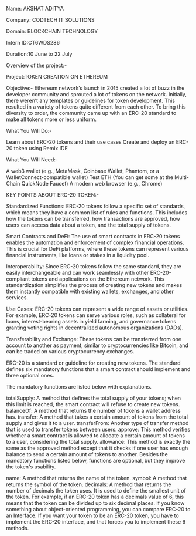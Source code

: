 Name: AKSHAT ADITYA

Company: CODTECH IT SOLUTIONS

Domain: BLOCKCHAIN TECHNOLOGY

Intern ID:CT6WDS286

Duration:10 June to 22 July

Overview of the project:-

Project:TOKEN CREATION ON ETHEREUM

Objective:-
Ethereum network’s launch in 2015 created a lot of buzz in the developer community and sprouted a lot of tokens on the network. Initially, there weren’t any templates or guidelines for token development. This resulted in a variety of tokens quite different from each other. To bring this diversity to order, the community came up with an ERC-20 standard to make all tokens more or less uniform.

What You Will Do:-

Learn about ERC-20 tokens and their use cases
Create and deploy an ERC-20 token using Remix.IDE


What You Will Need:-

A web3 wallet (e.g., MetaMask, Coinbase Wallet, Phantom, or a WalletConnect-compatible wallet)
Test ETH (You can get some at the Multi-Chain QuickNode Faucet)
A modern web browser (e.g., Chrome)



KEY POINTS ABOUT ERC-20 TOKEN:-

Standardized Functions: ERC-20 tokens follow a specific set of standards, which means they have a common list of rules and functions. This includes how the tokens can be transferred, how transactions are approved, how users can access data about a token, and the total supply of tokens.

Smart Contracts and DeFi: The use of smart contracts in ERC-20 tokens enables the automation and enforcement of complex financial operations. This is crucial for DeFi platforms, where these tokens can represent various financial instruments, like loans or stakes in a liquidity pool.

Interoperability: Since ERC-20 tokens follow the same standard, they are easily interchangeable and can work seamlessly with other ERC-20-compliant tokens and applications on the Ethereum network. This standardization simplifies the process of creating new tokens and makes them instantly compatible with existing wallets, exchanges, and other services.

Use Cases: ERC-20 tokens can represent a wide range of assets or utilities. For example, ERC-20 tokens can serve various roles, such as collateral for loans, interest-bearing assets in yield farming, and governance tokens granting voting rights in decentralized autonomous organizations (DAOs).

Transferability and Exchange: These tokens can be transferred from one account to another as payment, similar to cryptocurrencies like Bitcoin, and can be traded on various cryptocurrency exchanges.

ERC-20 is a standard or guideline for creating new tokens. The standard defines six mandatory functions that a smart contract should implement and three optional ones.

The mandatory functions are listed below with explanations.


totalSupply: A method that defines the total supply of your tokens; when this limit is reached, the smart contract will refuse to create new tokens.
balanceOf: A method that returns the number of tokens a wallet address has.
transfer: A method that takes a certain amount of tokens from the total supply and gives it to a user.
transferFrom: Another type of transfer method that is used to transfer tokens between users.
approve: This method verifies whether a smart contract is allowed to allocate a certain amount of tokens to a user, considering the total supply.
allowance: This method is exactly the same as the approved method except that it checks if one user has enough balance to send a certain amount of tokens to another.
Besides the mandatory functions listed below, functions are optional, but they improve the token's usability.


name: A method that returns the name of the token.
symbol: A method that returns the symbol of the token.
decimals: A method that returns the number of decimals the token uses. It is used to define the smallest unit of the token. For example, if an ERC-20 token has a decimals value of 6, this means that the token can be divided up to six decimal places.
If you know something about object-oriented programming, you can compare ERC-20 to an Interface. If you want your token to be an ERC-20 token, you have to implement the ERC-20 interface, and that forces you to implement these 6 methods.
